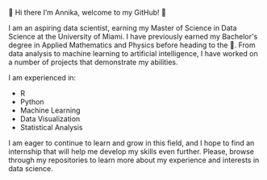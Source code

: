 👋 Hi there I’m Annika, welcome to my GitHub! 👋

I am an aspiring data scientist, earning my Master of Science in Data Science at the University of Miami. I have previously earned my Bachelor's degree 
in Applied Mathematics and Physics before heading to the 🙌. From data analysis to machine learning to artificial intelligence, I have worked on a number 
of projects that demonstrate my abilities.

I am experienced in: 

* R
* Python
* Machine Learning
* Data Visualization
* Statistical Analysis

I am eager to continue to learn and grow in this field, and I hope to find an internship that will help me develop my skills even further. Please, browse 
through my repositories to learn more about my experience and interests in data science.
